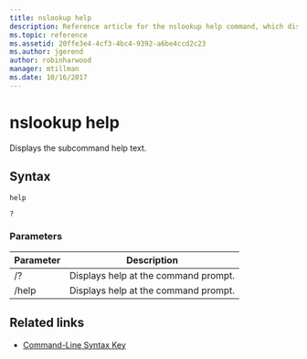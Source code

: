 ```yaml
---
title: nslookup help
description: Reference article for the nslookup help command, which displays the subcommand help content.
ms.topic: reference
ms.assetid: 20ffe3e4-4cf3-4bc4-9392-a6be4ccd2c23
ms.author: jgerend
author: robinharwood
manager: mtillman
ms.date: 10/16/2017
---
```


# nslookup help

Displays the subcommand help text.

## Syntax

```
help
```

```
?
```

### Parameters

| Parameter | Description |
| --------- | ----------- |
| /? | Displays help at the command prompt. |
| /help | Displays help at the command prompt. |

## Related links

- [Command-Line Syntax Key](command-line-syntax-key.md)

